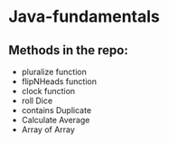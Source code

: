 # Java-fundamentals

## Methods in the repo:
- pluralize function 
- flipNHeads function 
- clock function
- roll Dice
- contains Duplicate
- Calculate Average
- Array of Array
